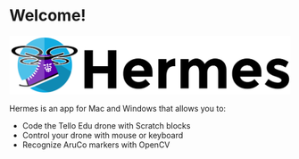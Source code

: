 # Welcome!

![](.gitbook/assets/hermes-logo.png)

Hermes is an app for Mac and Windows that allows you to:

* Code the Tello Edu drone with Scratch blocks
* Control your drone with mouse or keyboard
* Recognize AruCo markers with OpenCV


